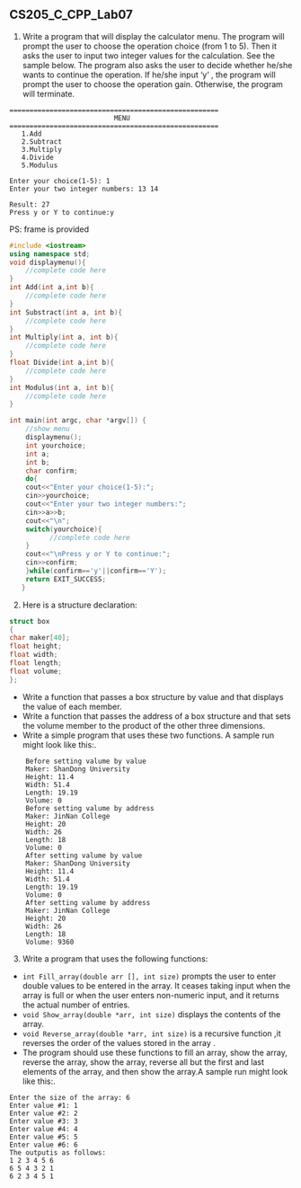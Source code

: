 <!--
 * @Github: https://github.com/Certseeds
 * @Organization: SUSTech
 * @Author: nanoseeds
 * @Date: 2020-06-08 09:15:06
 * @LastEditors: nanoseeds
 * @LastEditTime: 2021-06-22 20:27:05
 * @License: CC-BY-NC-SA_V4_0 or any later version 
 -->

## CS205_C_CPP_Lab07

1. Write a program that will display the calculator menu. The program will prompt the user to choose the operation
   choice (from 1 to 5). Then it asks the user to input two integer values for the calculation. See the sample below.
   The program also asks the user to decide whether he/she wants to continue the operation. If he/she input ‘y’ , the
   program will prompt the user to choose the operation gain. Otherwise, the program will terminate.

``` log
====================================================
                          MENU
====================================================
   1.Add
   2.Subtract
   3.Multiply
   4.Divide
   5.Modulus

Enter your choice(1-5): 1
Enter your two integer numbers: 13 14

Result: 27
Press y or Y to continue:y
```

PS: frame is provided

``` cpp
#include <iostream>
using namespace std;
void displaymenu(){
    //complete code here
}
int Add(int a,int b){
    //complete code here
}
int Substract(int a, int b){
    //complete code here
}
int Multiply(int a, int b){
    //complete code here
}
float Divide(int a,int b){
    //complete code here
}
int Modulus(int a, int b){
    //complete code here
}
```

``` cpp
int main(int argc, char *argv[]) {
    //show menu
    displaymenu();
    int yourchoice;
    int a;
    int b;
    char confirm;
    do{
    cout<<"Enter your choice(1-5):";
    cin>>yourchoice;
    cout<<"Enter your two integer numbers:";
    cin>>a>>b;
    cout<<"\n";
    switch(yourchoice){
          //complete code here
    }
    cout<<"\nPress y or Y to continue:";
    cin>>confirm;
    }while(confirm=='y'||confirm=='Y');
    return EXIT_SUCCESS;
   }
```

2. Here is a structure declaration:

``` cpp
struct box
{
char maker[40];
float height;
float width;
float length;
float volume;
};
```

+ Write a function that passes a box structure by value and that displays the value of each member.
+ Write a function that passes the address of a box structure and that sets the volume member to the product of the
  other three dimensions.
+ Write a simple program that uses these two functions. A sample run might look like this:.

``` log
    Before setting valume by value
    Maker: ShanDong University
    Height: 11.4
    Width: 51.4
    Length: 19.19
    Volume: 0
    Before setting valume by address
    Maker: JinNan College
    Height: 20
    Width: 26
    Length: 18
    Volume: 0
    After setting valume by value
    Maker: ShanDong University
    Height: 11.4
    Width: 51.4
    Length: 19.19
    Volume: 0
    After setting valume by address
    Maker: JinNan College
    Height: 20
    Width: 26
    Length: 18
    Volume: 9360
```

3. Write a program that uses the following functions:

+ `int Fill_array(double arr [], int size)` prompts the user to enter double values to be entered in the array. It
  ceases taking input when the array is full or when the user enters non-numeric input, and it returns the actual number
  of entries.
+ `void Show_array(double *arr, int size)` displays the contents of the array.
+ `void Reverse_array(double *arr, int size)` is a recursive function ,it reverses the order of the values stored in the
  array .
+ The program should use these functions to fill an array, show the array, reverse the array, show the array, reverse
  all but the first and last elements of the array, and then show the array.A sample run might look like this:.

``` logs
Enter the size of the array: 6
Enter value #1: 1
Enter value #2: 2
Enter value #3: 3
Enter value #4: 4
Enter value #5: 5
Enter value #6: 6
The outputis as follows:
1 2 3 4 5 6
6 5 4 3 2 1
6 2 3 4 5 1
```
